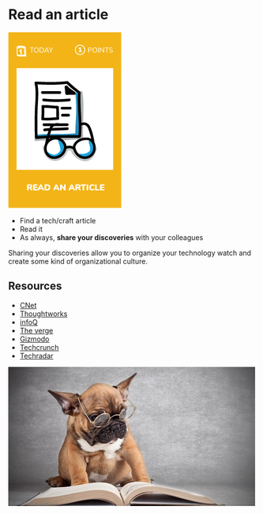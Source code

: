 # Read an article
![Read article](images/read-an-article.png)

* Find a tech/craft article
* Read it
* As always, **share your discoveries** with your colleagues

Sharing your discoveries allow you to organize your technology watch and create some kind of organizational culture.

## Resources
* [CNet](https://www.cnet.com/)
* [Thoughtworks](https://www.thoughtworks.com/)
* [infoQ](https://www.infoq.com/)
* [The verge](https://www.theverge.com)
* [Gizmodo](https://gizmodo.com/)
* [Techcrunch](https://techcrunch.com/)
* [Techradar](http://www.techradar.com/)

![Read article](images/read-1-article1.jpg)
